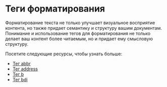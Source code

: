 # Теги форматирования

Форматирование текста не только улучшает визуальное восприятие контента, но также придает семантику и структуру вашим документам. Понимание и использование тегов для форматирования не только делает ваш контент более читаемым, но и придает ему смысловую структуру.

Посетите следующие ресурсы, чтобы узнать больше:
- [Тег abbr](Tag%20<abbr>/README.md)
- [Тег address](Tag%20<address>/README.md)
- [Тег b](Tag%20<b>/README.md)
- [Тег bdi](Tag%20<bdi>/README.md)